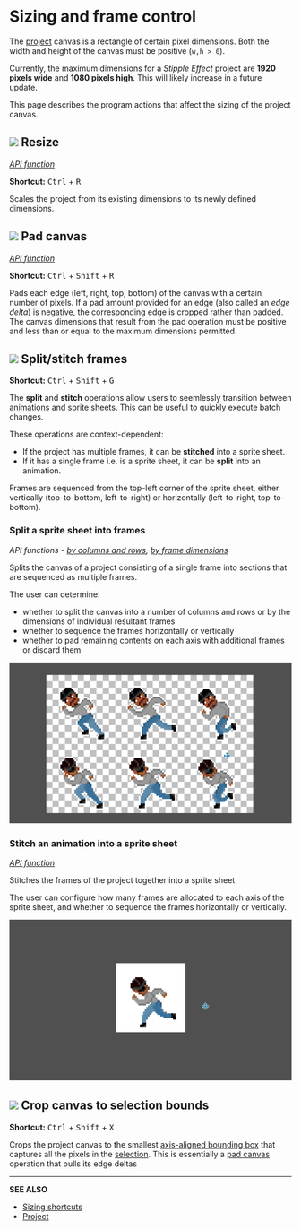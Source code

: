 # Sizing and frame control

The [project](./project.md) canvas is a rectangle of certain pixel dimensions. Both the width and height of the canvas must be positive (`w,h > 0`).

Currently, the maximum dimensions for a *Stipple Effect* project are **1920 pixels wide** and **1080 pixels high**. This will likely increase in a future update.

This page describes the program actions that affect the sizing of the project canvas.

## ![](https://raw.githubusercontent.com/jbunke/stipple-effect/master/res/icons/resize.png) Resize

[*API function*](../api/project.md#resize)

**Shortcut:** <kbd>Ctrl</kbd> + <kbd>R</kbd>

Scales the project from its existing dimensions to its newly defined dimensions.

## ![](https://raw.githubusercontent.com/jbunke/stipple-effect/master/res/icons/pad.png) Pad canvas

[*API function*](../api/project.md#pad)

**Shortcut:** <kbd>Ctrl</kbd> + <kbd>Shift</kbd> + <kbd>R</kbd>

Pads each edge (left, right, top, bottom) of the canvas with a certain number of pixels. If a pad amount provided for an edge (also called an *edge delta*) is negative, the corresponding edge is cropped rather than padded. The canvas dimensions that result from the pad operation must be positive and less than or equal to the maximum dimensions permitted.

## ![](https://raw.githubusercontent.com/jbunke/stipple-effect/master/res/icons/stitch_split_frames.png) Split/stitch frames

**Shortcut:** <kbd>Ctrl</kbd> + <kbd>Shift</kbd> + <kbd>G</kbd>

The **split** and **stitch** operations allow users to seemlessly transition between [animations](./frame.md) and sprite sheets. This can be useful to quickly execute batch changes.

These operations are context-dependent: 
* If the project has multiple frames, it can be **stitched** into a sprite sheet.
* If it has a single frame i.e. is a sprite sheet, it can be **split** into an animation.

Frames are sequenced from the top-left corner of the sprite sheet, either vertically (top-to-bottom, left-to-right) or horizontally (left-to-right, top-to-bottom).

### Split a sprite sheet into frames

*API functions - [by columns and rows](../api/project.md#split), [by frame dimensions](../api/project.md#split_px)*

Splits the canvas of a project consisting of a single frame into sections that are sequenced as multiple frames.

The user can determine:

* whether to split the canvas into a number of columns and rows or by the dimensions of individual resultant frames
* whether to sequence the frames horizontally or vertically
* whether to pad remaining contents on each axis with additional frames or discard them

![](./assets/graphics/split-px.gif)

### Stitch an animation into a sprite sheet

[*API function*](../api/project.md#stitch)

Stitches the frames of the project together into a sprite sheet.

The user can configure how many frames are allocated to each axis of the sprite sheet, and whether to sequence the frames horizontally or vertically.

![](./assets/graphics/stitch.gif)

## ![](https://raw.githubusercontent.com/jbunke/stipple-effect/master/res/icons/crop_to_selection.png) Crop canvas to selection bounds

**Shortcut:** <kbd>Ctrl</kbd> + <kbd>Shift</kbd> + <kbd>X</kbd>

Crops the project canvas to the smallest [axis-aligned bounding box](https://en.wikipedia.org/wiki/Minimum_bounding_box#Axis-aligned_minimum_bounding_box) that captures all the pixels in the [selection](./selection.md). This is essentially a [pad canvas](#pad-canvas) operation that pulls its edge deltas

---

**SEE ALSO**

* [Sizing shortcuts](./shortcuts.md#sizing)
* [Project](./project.md)
